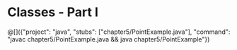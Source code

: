 # Classes - Part I

@[]({"project": "java", "stubs": ["chapter5/PointExample.java"], "command": "javac chapter5/PointExample.java && java chapter5/PointExample"})
